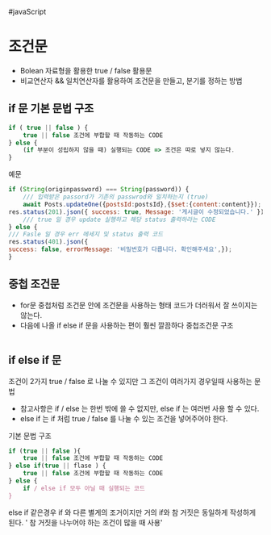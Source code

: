 #javaScript 
# 조건문
- Bolean 자료형을 활용한 true / false 활용문
- 비교연산자 && 일치연산자를 활용하여 조건문을 만들고, 분기를 정하는 방법

## if 문 기본 문법 구조

```JavaScript
if ( true || false ) {
	true || false 조건에 부합할 때 작동하는 CODE
} else {
	(if 부분이 성립하지 않을 때) 실행되는 CODE => 조건은 따로 넣지 않는다.
}
```

예문

```JavaScript
if (String(originpassword) === String(password)) {
	/// 입력받은 passord가 기존의 passwrod와 일치하는지 (true)
	await Posts.updateOne({postsId:postsId},{$set:{content:content}});
res.status(201).json({ success: true, Message: '게시글이 수정되었습니다.' });
	/// true 일 경우 update 실행하고 해당 status 출력하라는 CODE
} else {
/// Fasle 일 경우 err 메세지 및 status 출력 코드
res.status(401).json({
success: false, errorMessage: '비밀번호가 다릅니다. 확인해주세요',});
}
```

## 중첩 조건문 
- for문 중첩처럼 조건문 안에 조건문을 사용하는 형태 코드가 더러워서 잘 쓰이지는 않는다.
- 다음에 나올 if else if 문을 사용하는 편이 훨씬 깔끔하다
중첩조건문 구조
```JavaScript

```

## if else if 문  

조건이 2가지 true / false 로 나눌 수 있지만 그 조건이 여러가지 경우일때 사용하는 문법
 - 참고사항은 if / else 는 한번 밖에 쓸 수 없지만, else if 는 여러번 사용 할 수 있다.
 - else if 는 if 처럼 true / false 를 나눌 수 있는 조건을 넣어주어야 한다.

기본 문법 구조
```javaScript
if (true || false ){
	true || false 조건에 부합할 때 작동하는 CODE
} else if(true || flase ) {
	true || false 조건에 부합할 때 작동하는 CODE
} else {
	if / else if 모두 아닐 때 실행되는 코드
}
```

else if 같은경우 if 와 다른 별게의 조거이지만 거의 if와 참 거짓은 동일하게 작성하게 된다.
' 참 거짓을 나누어야 하는 조건이 많을 때 사용'
